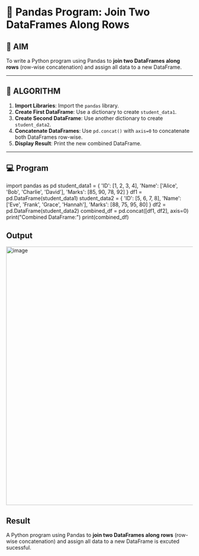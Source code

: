 # 🧪 Pandas Program: Join Two DataFrames Along Rows

## 🎯 AIM

To write a Python program using Pandas to **join two DataFrames along rows** (row-wise concatenation) and assign all data to a new DataFrame.

---

## 🧠 ALGORITHM

1. **Import Libraries**: Import the `pandas` library.
2. **Create First DataFrame**: Use a dictionary to create `student_data1`.
3. **Create Second DataFrame**: Use another dictionary to create `student_data2`.
4. **Concatenate DataFrames**: Use `pd.concat()` with `axis=0` to concatenate both DataFrames row-wise.
5. **Display Result**: Print the new combined DataFrame.

---

## 💻 Program

import pandas as pd
student_data1 = {
    'ID': [1, 2, 3, 4],
    'Name': ['Alice', 'Bob', 'Charlie', 'David'],
    'Marks': [85, 90, 78, 92]
}
df1 = pd.DataFrame(student_data1)
student_data2 = {
    'ID': [5, 6, 7, 8],
    'Name': ['Eve', 'Frank', 'Grace', 'Hannah'],
    'Marks': [88, 75, 95, 80]
}
df2 = pd.DataFrame(student_data2)
combined_df = pd.concat([df1, df2], axis=0)
print("Combined DataFrame:")
print(combined_df)


## Output
<img width="832" height="698" alt="image" src="https://github.com/user-attachments/assets/b23aba13-eac2-4bcd-873e-0e76c5498718" />


## Result
A Python program using Pandas to **join two DataFrames along rows** (row-wise concatenation) and assign all data to a new DataFrame is excuted sucessful.
